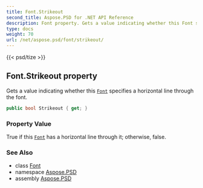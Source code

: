 ```yaml
---
title: Font.Strikeout
second_title: Aspose.PSD for .NET API Reference
description: Font property. Gets a value indicating whether this Font specifies a horizontal line through the font
type: docs
weight: 70
url: /net/aspose.psd/font/strikeout/
---
```

{{< psd/tize >}}
## Font.Strikeout property

Gets a value indicating whether this [`Font`](../) specifies a horizontal line through the font.

```csharp
public bool Strikeout { get; }
```

### Property Value

True if this [`Font`](../) has a horizontal line through it; otherwise, false.

### See Also

* class [Font](../)
* namespace [Aspose.PSD](../../../aspose.psd/)
* assembly [Aspose.PSD](../../../)


